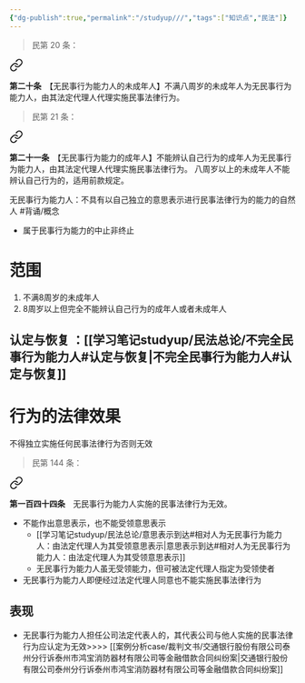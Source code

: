 ```yaml
---
{"dg-publish":true,"permalink":"/studyup///","tags":["知识点","民法"]}
---
```


>民第 20 条：
<div class="transclusion internal-embed is-loaded"><a class="markdown-embed-link" href="/////#t20" aria-label="Open link"><svg xmlns="http://www.w3.org/2000/svg" width="24" height="24" viewBox="0 0 24 24" fill="none" stroke="currentColor" stroke-width="2" stroke-linecap="round" stroke-linejoin="round" class="svg-icon lucide-link"><path d="M10 13a5 5 0 0 0 7.54.54l3-3a5 5 0 0 0-7.07-7.07l-1.72 1.71"></path><path d="M14 11a5 5 0 0 0-7.54-.54l-3 3a5 5 0 0 0 7.07 7.07l1.71-1.71"></path></svg></a><div class="markdown-embed">



**第二十条**　【无民事行为能力人的未成年人】不满八周岁的未成年人为无民事行为能力人，由其法定代理人代理实施民事法律行为。 

</div></div>

>民第 21 条：
<div class="transclusion internal-embed is-loaded"><a class="markdown-embed-link" href="/////#t21" aria-label="Open link"><svg xmlns="http://www.w3.org/2000/svg" width="24" height="24" viewBox="0 0 24 24" fill="none" stroke="currentColor" stroke-width="2" stroke-linecap="round" stroke-linejoin="round" class="svg-icon lucide-link"><path d="M10 13a5 5 0 0 0 7.54.54l3-3a5 5 0 0 0-7.07-7.07l-1.72 1.71"></path><path d="M14 11a5 5 0 0 0-7.54-.54l-3 3a5 5 0 0 0 7.07 7.07l1.71-1.71"></path></svg></a><div class="markdown-embed">



**第二十一条**　【无民事行为能力的成年人】不能辨认自己行为的成年人为无民事行为能力人，由其法定代理人代理实施民事法律行为。
八周岁以上的未成年人不能辨认自己行为的，适用前款规定。 

</div></div>


无民事行为能力人：不具有以自己独立的意思表示进行民事法律行为的能力的自然人 #背诵/概念 
- 属于民事行为能力的中止非终止
# 范围
1. 不满8周岁的未成年人
2. 8周岁以上但完全不能辨认自己行为的成年人或者未成年人
## 认定与恢复 ：[[学习笔记studyup/民法总论/不完全民事行为能力人#认定与恢复\|不完全民事行为能力人#认定与恢复]]
# 行为的法律效果
不得独立实施任何民事法律行为否则无效
>民第 144 条：
<div class="transclusion internal-embed is-loaded"><a class="markdown-embed-link" href="/////#t144" aria-label="Open link"><svg xmlns="http://www.w3.org/2000/svg" width="24" height="24" viewBox="0 0 24 24" fill="none" stroke="currentColor" stroke-width="2" stroke-linecap="round" stroke-linejoin="round" class="svg-icon lucide-link"><path d="M10 13a5 5 0 0 0 7.54.54l3-3a5 5 0 0 0-7.07-7.07l-1.72 1.71"></path><path d="M14 11a5 5 0 0 0-7.54-.54l-3 3a5 5 0 0 0 7.07 7.07l1.71-1.71"></path></svg></a><div class="markdown-embed">



**第一百四十四条**　无民事行为能力人实施的民事法律行为无效。 

</div></div>

- 不能作出意思表示，也不能受领意思表示
	- [[学习笔记studyup/民法总论/意思表示到达#相对人为无民事行为能力人：由法定代理人为其受领意思表示\|意思表示到达#相对人为无民事行为能力人：由法定代理人为其受领意思表示]]
	- 无民事行为能力人虽无受领能力，但可被法定代理人指定为受领使者
- 无民事行为能力人即便经过法定代理人同意也不能实施民事法律行为
## 表现
- 无民事行为能力人担任公司法定代表人的，其代表公司与他人实施的民事法律行为应认定为无效>>>> [[案例分析case/裁判文书/交通银行股份有限公司泰州分行诉泰州市鸿宝消防器材有限公司等金融借款合同纠纷案\|交通银行股份有限公司泰州分行诉泰州市鸿宝消防器材有限公司等金融借款合同纠纷案]]

